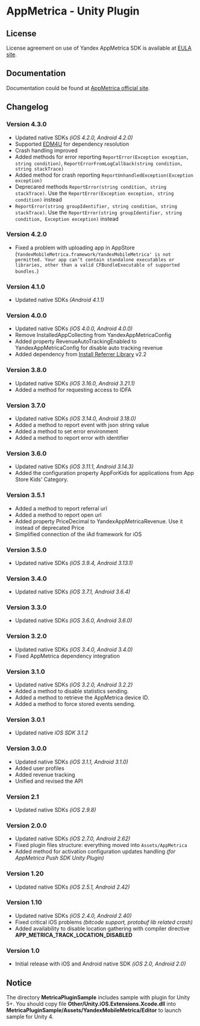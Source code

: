 # AppMetrica - Unity Plugin

## License
License agreement on use of Yandex AppMetrica SDK is available at [EULA site][LICENSE].

## Documentation
Documentation could be found at [AppMetrica official site][DOCUMENTATION].

## Changelog

### Version 4.3.0

* Updated native SDKs *(iOS 4.2.0, Android 4.2.0)*
* Supported [EDM4U](https://github.com/googlesamples/unity-jar-resolver) for dependency resolution
* Crash handling improved
* Added methods for error reporting `ReportError(Exception exception, string condition)`, `ReportErrorFromLogCallback(string condition, string stackTrace)`
* Added method for crash reporting `ReportUnhandledException(Exception exception)`
* Deprecared methods `ReportError(string condition, string stackTrace)`. Use the `ReportError(Exception exception, string condition)` instead
* `ReportError(string groupIdentifier, string condition, string stackTrace)`. Use the `ReportError(string groupIdentifier, string condition, Exception exception)` instead

### Version 4.2.0

* Fixed a problem with uploading app in AppStore (`YandexMobileMetrica.framework/YandexMobileMetrica' is not permitted. Your app can’t contain standalone executables or libraries, other than a valid CFBundleExecutable of supported bundles.`)

### Version 4.1.0

* Updated native SDKs *(Android 4.1.1)*

### Version 4.0.0

* Updated native SDKs *(iOS 4.0.0, Android 4.0.0)*
* Remove InstalledAppCollecting from YandexAppMetricaConfig
* Added property RevenueAutoTrackingEnabled to YandexAppMetricaConfig for disable auto tracking revenue
* Added dependency from [Install Referrer Library](https://developer.android.com/google/play/installreferrer/library) v2.2

### Version 3.8.0

* Updated native SDKs *(iOS 3.16.0, Android 3.21.1)*
* Added a method for requesting access to IDFA

### Version 3.7.0

* Updated native SDKs *(iOS 3.14.0, Android 3.18.0)*
* Added a method to report event with json string value
* Added a method to set error environment
* Added a method to report error with identifier

### Version 3.6.0

* Updated native SDKs *(iOS 3.11.1, Android 3.14.3)*
* Added the configuration property AppForKids for applications from App Store Kids' Category.

### Version 3.5.1

* Added a method to report referral url
* Added a method to report open url
* Added property PriceDecimal to YandexAppMetricaRevenue. Use it instead of deprecated Price
* Simplified connection of the iAd framework for iOS

### Version 3.5.0

* Updated native SDKs *(iOS 3.9.4, Android 3.13.1)*

### Version 3.4.0

* Updated native SDKs *(iOS 3.7.1, Android 3.6.4)*

### Version 3.3.0

* Updated native SDKs *(iOS 3.6.0, Android 3.6.0)*

### Version 3.2.0

* Updated native SDKs *(iOS 3.4.0, Android 3.4.0)*
* Fixed AppMetrica dependency integration

### Version 3.1.0

* Updated native SDKs *(iOS 3.2.0, Android 3.2.2)*
* Added a method to disable statistics sending.
* Added a method to retrieve the AppMetrica device ID.
* Added a method to force stored events sending.

### Version 3.0.1

* Updated native *iOS SDK 3.1.2*

### Version 3.0.0

* Updated native SDKs *(iOS 3.1.1, Android 3.1.0)*
* Added user profiles
* Added revenue tracking
* Unified and revised the API

### Version 2.1

* Updated native SDKs *(iOS 2.9.8)*

### Version 2.0.0

* Updated native SDKs *(iOS 2.7.0, Android 2.62)*
* Fixed plugin files structure: everything moved into `Assets/AppMetrica`
* Added method for activation configuration updates handling *(for AppMetrica Push SDK Unity Plugin)*

### Version 1.20

* Updated native SDKs *(iOS 2.5.1, Android 2.42)*

### Version 1.10

* Updated native SDKs *(iOS 2.4.0, Android 2.40)*
* Fixed critical iOS problems *(bitcode support, protobuf lib related crash)*
* Added availability to disable location gathering with compiler directive **APP_METRICA_TRACK_LOCATION_DISABLED**

### Version 1.0

* Initial release with iOS and Android native SDK *(iOS 2.0, Android 2.0)*

## Notice

The directory **MetricaPluginSample** includes sample with plugin for Unity 5+. You should copy file  **Other/Unity.iOS.Extensions.Xcode.dll** into **MetricaPluginSample/Assets/YandexMobileMetrica/Editor** to launch sample for Unity 4.

[LICENSE]: https://yandex.com/legal/appmetrica_sdk_agreement/ "Yandex AppMetrica agreement"
[DOCUMENTATION]: https://appmetrica.yandex.com/docs/mobile-sdk-dg/concepts/unity-plugin.html "Yandex AppMetrica Unity Plugin documentation"

